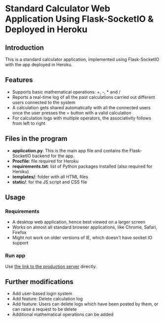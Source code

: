 # Standard Calculator Web Application Using Flask-SocketIO & Deployed in Heroku

## Introduction
This is a standard calculator application, implemented using Flask-SocketIO with the app deployed in Heroku.

## Features
- Supports basic mathematical operations: +, -, * and /
- Reports a real-time log of all the past calculations carried out different users connected to the system
- A calculation gets shared automatically with all the connected users once the user presses the = button with a valid calculation
- For calculation logs with multiple operators, the associativity follows from left to right

## Files in the program
- **application.py**: This is the main app file and contains the Flask-SocketIO backend for the app.
- **Procfile**: file required for Heroku
- **requirements.txt**: list of Python packages installed (also required for Heroku)
- **templates/**: folder with all HTML files
- **static/**: for the JS script and CSS file

## Usage
### Requirements
- A desktop web application, hence best viewed on a larger screen
- Works on almost all standard browser applications, like Chrome, Safari, Firefox
- Might not work on older versions of IE, which doesn't have socket IO support

### Run app
Use [the link to the production server](https://calculator-logs.herokuapp.com/) directly.

## Further modifications
- Add user-based login system
- Add feature: Delete calculation log
- Add feature: Users can delete logs which have been posted by them, or can raise a request to be delete
- Additional mathematical operations can be added
